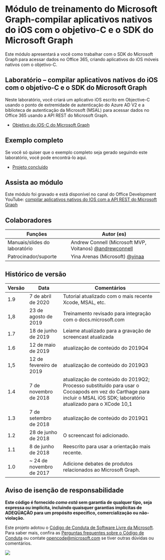 # <a name="microsoft-graph-training-module---build-ios-native-apps-with-objective-c-and-the-microsoft-graph-sdk"></a>Módulo de treinamento do Microsoft Graph-compilar aplicativos nativos do iOS com o objetivo-C e o SDK do Microsoft Graph

Este módulo apresentará a você como trabalhar com o SDK do Microsoft Graph para acessar dados no Office 365, criando aplicativos do iOS móveis nativos com o objetivo-C.

## <a name="lab---build-ios-native-apps-with-objective-c-and-the-microsoft-graph-sdk"></a>Laboratório – compilar aplicativos nativos do iOS com o objetivo-C e o SDK do Microsoft Graph

Neste laboratório, você criará um aplicativo iOS escrito em Objective-C usando o ponto de extremidade de autenticação do Azure AD V2 e a biblioteca de autenticação da Microsoft (MSAL) para acessar dados no Office 365 usando a API REST do Microsoft Graph.

- [Objetivo do iOS-C do Microsoft Graph](https://docs.microsoft.com/graph/tutorials/ios-objectivec)

## <a name="completed-sample"></a>Exemplo completo

Se você só quiser que o exemplo completo seja gerado seguindo este laboratório, você pode encontrá-lo aqui.

- [Projeto concluído](demo)

## <a name="watch-the-module"></a>Assista ao módulo

Este módulo foi gravado e está disponível no canal do Office Development YouTube: [compilar aplicativos nativos do IOS com a API REST do Microsoft Graph](https://youtu.be/Gg8Qy1Dqyzw)

## <a name="contributors"></a>Colaboradores

|        Funções         |                                       Autor (es)                                       |
| -------------------- | ------------------------------------------------------------------------------------- |
| Manuais/slides do laboratório | Andrew Connell (Microsoft MVP, Voitanos) [@andrewconnell](//github.com/andrewconnell) |
| Patrocinador/suporte    | Yina Arenas (Microsoft) [@yinaa](//github.com/yinaa)                                  |

## <a name="version-history"></a>Histórico de versão

| Versão |        Data        |                                                               Comentários                                                               |
| ------- | ------------------ | ------------------------------------------------------------------------------------------------------------------------------------ |
| 1.9     | 7 de abril de 2020      | Tutorial atualizado com o mais recente Xcode, MSAL, etc.                                                                                     |
| 1,8     | 23 de agosto de 2019    | Treinamento revisado para integração com o docs.microsoft.com                                                                                |
| 1.7     | 18 de junho de 2019      | Leiame atualizado para a gravação de screencast atualizada                                                                                     |
| 1.6     | 12 de maio de 2019       | atualização de conteúdo do 2019Q4                                                                                                               |
| 1,5     | 12 de fevereiro de 2019  | atualização de conteúdo do 2019Q3                                                                                                               |
| 1.4     | 7 de novembro de 2018   | atualização de conteúdo do 2019Q2; Processo substituído para usar o Cocoapods em vez do Carthage para incluir o MSAL iOS SDK; laboratório atualizado para o XCode 10,1 |
| 1.3     | 7 de setembro de 2018  | atualização de conteúdo do 2019Q1                                                                                                               |
| 1.2     | 28 de junho de 2018      | O screencast foi adicionado.                                                                                                                    |
| 1.1     | 8 de junho de 2018       | Reescrito para usar a orientação mais recente.                                                                                                    |
| 1.0     | ~ 24 de novembro de 2017 | Adicione debates de produtos relacionados ao Microsoft Graph.                                                                                       |

## <a name="disclaimer"></a>Aviso de isenção de responsabilidade

**Este código é fornecido _como está_ sem garantia de qualquer tipo, seja expressa ou implícita, incluindo quaisquer garantias implícitas de ADEQÜAÇÃO para um propósito específico, comercialização ou não-violação.**

Este projeto adotou o [Código de Conduta de Software Livre da Microsoft](https://opensource.microsoft.com/codeofconduct/). Para saber mais, confira as [Perguntas frequentes sobre o Código de Conduta](https://opensource.microsoft.com/codeofconduct/faq/) ou contate [opencode@microsoft.com](mailto:opencode@microsoft.com) se tiver outras dúvidas ou comentários.

<img src="https://telemetry.sharepointpnp.com/msgraph-training-ios-objectivec" />
